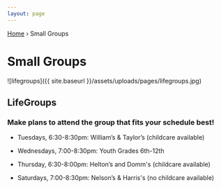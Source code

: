 ```yaml
---
layout: page
---
```


<p id="breadcrumbs">
	<a href="{{ site.baseurl }}/">Home</a> &rsaquo; Small Groups
</p>

# Small Groups

![lifegroups]({{ site.baseurl }}/assets/uploads/pages/lifegroups.jpg)

## LifeGroups

### Make plans to attend the group that fits your schedule best!

* Tuesdays, 6:30-8:30pm: William’s & Taylor’s (childcare available)

* Wednesdays, 7:00-8:30pm: Youth Grades 6th-12th

* Thursday, 6:30-8:00pm: Helton’s and Domm's (childcare available)

* Saturdays, 7:00-8:30pm: Nelson’s & Harris's (no childcare available)
